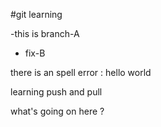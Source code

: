 #git learning 

-this is branch-A

- fix-B

there is an spell error : hello world

learning push and pull

what's going on here ? 